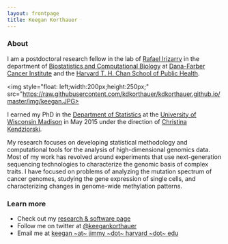 ```yaml
---
layout: frontpage
title: Keegan Korthauer
---
```


### About 

I am a postdoctoral research fellow in the lab of [Rafael Irizarry](http://rafalab.dfci.harvard.edu) in the department of [Biostatistics and Computational Biology](http://bcb.dfci.harvard.edu) at [Dana-Farber Cancer Institute](http://www.dana-farber.org) and the [Harvard T. H. Chan School of Public Health](http://www.hsph.harvard.edu). 

<img style="float: left;width:200px;height:250px;" src="https://raw.githubusercontent.com/kdkorthauer/kdkorthauer.github.io/master/img/keegan.JPG>

I earned my PhD in the [Department of Statistics](http://www.stat.wisc.edu/) at the [University of Wisconsin Madison](http://www.wisc.edu) in May 2015 under the direction of [Christina Kendziorski](https://www.biostat.wisc.edu/~kendzior/). 

My research focuses on developing statistical methodology and computational tools for the analysis of high-dimensional genomics data. Most of my work has revolved around experiments that use next-generation sequencing technologies to characterize the genomic basis of complex traits. I have focused on problems of analyzing the mutation spectrum of cancer genomes, studying the gene expression of single cells, and characterizing changes in genome-wide methylation patterns.


### Learn more

- Check out my [research & software page](pages/research.html)
- Follow me on twitter at [@keegankorthauer](https://twitter.com/keegankorthauer)
- Email me at [keegan ~at~ jimmy ~dot~ harvard ~dot~ edu](mailto:keegan@jimmy.harvard.edu)
        	